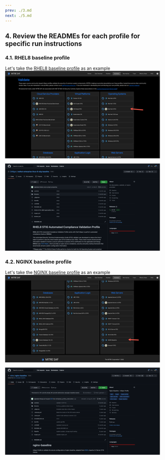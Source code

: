 ```yaml
---
prev: ./3.md
next: ./5.md
---
```


## 4. Review the READMEs for each profile for specific run instructions

### 4.1. RHEL8 baseline profile

Let's take the [RHEL8 baseline profile](https://github.com/CMSgov/redhat-enterprise-linux-8-stig-baseline) as an example  
![Alt text](/SAF_Rhel8.png)

![Alt text](/Github_Rhel8.png)


### 4.2. NGINX baseline profile
Let's take the [NGINX baseline profile](https://github.com/mitre/nginx-baseline) as an example  
![Alt text](/SAF_nginx.png)

![Alt text](/Github_nginx.png)